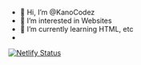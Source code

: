 - 👋 Hi, I’m @KanoCodez
- 👀 I’m interested in Websites
- 🌱 I’m currently learning HTML, etc
- 
[![Netlify Status](https://api.netlify.com/api/v1/badges/8ee8bda3-2342-428c-b448-19e565ab8c36/deploy-status)](https://app.netlify.com/sites/gle/deploys)
